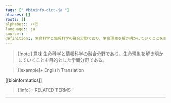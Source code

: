 ```yaml
---
tags: [" #bioinfo-dict-ja "]
aliases: []
roots: []
alphabet:: ハ行
language:: ja
source:: -
definition:: 生命科学と情報科学の融合分野であり、生命現象を解き明かしていくことを目的とした学問分野である。
---
```

>[!note] 意味
>生命科学と情報科学の融合分野であり、生命現象を解き明かしていくことを目的とした学問分野である。
>

>[!example]+ English Translation
> 
[[bioinformatics]] 

>[!info]+ RELATED TERMS
> ⁻

---